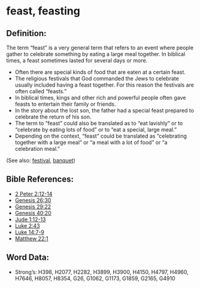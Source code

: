 # feast, feasting

## Definition:

The term “feast” is a very general term that refers to an event where people gather to celebrate something by eating a large meal together. In biblical times, a feast sometimes lasted for several days or more.

* Often there are special kinds of food that are eaten at a certain feast.
* The religious festivals that God commanded the Jews to celebrate usually included having a feast together. For this reason the festivals are often called “feasts.”
* In biblical times, kings and other rich and powerful people often gave feasts to entertain their family or friends.
* In the story about the lost son, the father had a special feast prepared to celebrate the return of his son.
* The term to “feast” could also be translated as to “eat lavishly” or to “celebrate by eating lots of food” or to “eat a special, large meal.”
* Depending on the context, “feast” could be translated as “celebrating together with a large meal” or “a meal with a lot of food” or “a celebration meal.”

(See also: [festival](../other/festival.md), [banquet](../other/banquet.md))

## Bible References:

* [2 Peter 2:12-14](rc://en/tn/help/2pe/02/12)
* [Genesis 26:30](rc://en/tn/help/gen/26/30)
* [Genesis 29:22](rc://en/tn/help/gen/29/22)
* [Genesis 40:20](rc://en/tn/help/gen/40/20)
* [Jude 1:12-13](rc://en/tn/help/jud/01/12)
* [Luke 2:43](rc://en/tn/help/luk/02/43)
* [Luke 14:7-9](rc://en/tn/help/luk/14/07)
* [Matthew 22:1](rc://en/tn/help/mat/22/01)

## Word Data:

* Strong’s: H398, H2077, H2282, H3899, H3900, H4150, H4797, H4960, H7646, H8057, H8354, G26, G1062, G1173, G1859, G2165, G4910
